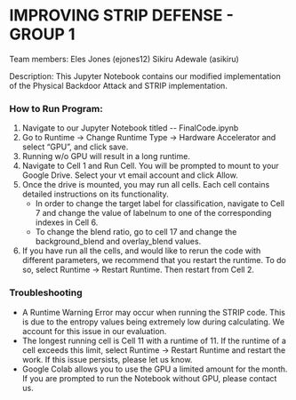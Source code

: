 # IMPROVING STRIP DEFENSE - GROUP 1

Team members: 
Eles Jones (ejones12)
Sikiru Adewale (asikiru)

Description: This Jupyter Notebook contains our modified implementation of the Physical Backdoor Attack and STRIP implementation. 

### How to Run Program: 

1. Navigate to our Jupyter Notebook titled -- FinalCode.ipynb
2. Go to Runtime -> Change Runtime Type -> Hardware Accelerator and select “GPU”, and click save.
3. Running w/o GPU will result in a long runtime.
4. Navigate to Cell 1 and Run Cell. You will be prompted to mount to your Google Drive. Select your vt  email account and click Allow.
5. Once the drive is mounted, you may run all cells. Each cell contains detailed instructions on its functionality.
    - In order to change the target label for classification, navigate to Cell 7 and change the value of labelnum to one of the corresponding indexes in Cell 6.
    - To change the blend ratio, go to cell 17 and change the background_blend and overlay_blend values. 
6. If you have run all the cells,  and would like to rerun the code with different parameters, we recommend that you restart the runtime. To do so, select Runtime -> Restart Runtime. Then restart from Cell 2. 

### Troubleshooting
- A Runtime Warning Error may occur when running the STRIP code.  This is due to the entropy values being extremely low during calculating. We account for this issue in our evaluation.
- The longest running cell is Cell 11 with a runtime of 11. If the runtime of a cell exceeds this limit, select Runtime -> Restart Runtime and restart the work. If this issue persists, please let us know.
- Google Colab allows you to use the GPU a limited amount for the month.  If you are prompted to run the Notebook without GPU, please contact us.

